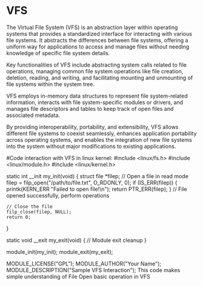 # VFS
The Virtual File System (VFS) is an abstraction layer within operating systems that provides a standardized interface for interacting with various file systems. It abstracts the differences between file systems, offering a uniform way for applications to access and manage files without needing knowledge of specific file system details.

Key functionalities of VFS include abstracting system calls related to file operations, managing common file system operations like file creation, deletion, reading, and writing, and facilitating mounting and unmounting of file systems within the system tree.

VFS employs in-memory data structures to represent file system-related information, interacts with file system-specific modules or drivers, and manages file descriptors and tables to keep track of open files and associated metadata.

By providing interoperability, portability, and extensibility, VFS allows different file systems to coexist seamlessly, enhances application portability across operating systems, and enables the integration of new file systems into the system without major modifications to existing applications.

#Code interaction with VFS in linux kernel:
#include <linux/fs.h>
#include <linux/module.h>
#include <linux/kernel.h>

static int __init my_init(void) {
    struct file *filep;
    // Open a file in read mode
    filep = filp_open("/path/to/file.txt", O_RDONLY, 0);
    if (IS_ERR(filep)) {
        printk(KERN_ERR "Failed to open file!\n");
        return PTR_ERR(filep);
    }
    // File opened successfully, perform operations

    // Close the file
    filp_close(filep, NULL);
    return 0;
}

static void __exit my_exit(void) {
    // Module exit cleanup
}

module_init(my_init);
module_exit(my_exit);

MODULE_LICENSE("GPL");
MODULE_AUTHOR("Your Name");
MODULE_DESCRIPTION("Sample VFS Interaction");
This code makes simple understanding of File Open basic operation in VFS
